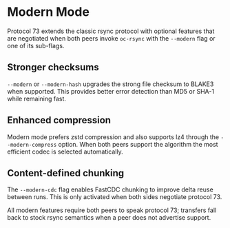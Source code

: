 # Modern Mode

Protocol 73 extends the classic rsync protocol with optional features that are
negotiated when both peers invoke `oc-rsync` with the `--modern` flag or one of
its sub-flags.

## Stronger checksums

`--modern` or `--modern-hash` upgrades the strong file checksum to BLAKE3 when
supported.  This provides better error detection than MD5 or SHA-1 while
remaining fast.

## Enhanced compression

Modern mode prefers zstd compression and also supports lz4 through the
`--modern-compress` option.  When both peers support the algorithm the most
efficient codec is selected automatically.

## Content-defined chunking

The `--modern-cdc` flag enables FastCDC chunking to improve delta reuse between
runs.  This is only activated when both sides negotiate protocol 73.

All modern features require both peers to speak protocol 73; transfers fall back
to stock rsync semantics when a peer does not advertise support.
